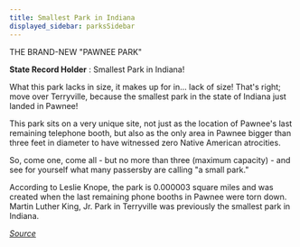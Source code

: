 ```yaml
---
title: Smallest Park in Indiana
displayed_sidebar: parksSidebar
---
```


THE BRAND-NEW "PAWNEE PARK"

**State Record Holder**
: Smallest Park in Indiana!

What this park lacks in size, it makes up for in... lack of size! That's right; move over Terryville, because the smallest park in the state of Indiana just landed in Pawnee!

This park sits on a very unique site, not just as the location of Pawnee's last remaining telephone booth, but also as the only area in Pawnee bigger than three feet in diameter to have witnessed zero Native American atrocities.

So, come one, come all - but no more than three (maximum capacity) - and see for yourself what many passersby are calling "a small park."

According to Leslie Knope, the park is 0.000003 square miles and was created when the last remaining phone booths in Pawnee were torn down. Martin Luther King, Jr. Park in Terryville was previously the smallest park in Indiana.

[_Source_](https://parksandrecreation.fandom.com/wiki/Smallest_Park_in_Indiana)

